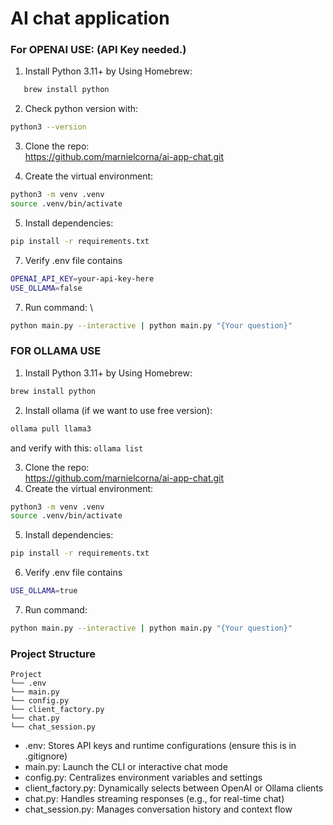# AI chat application
### For OPENAI USE: (API Key needed.)
1. Install Python 3.11+ by Using Homebrew:
```bash
   brew install python
``` 

2. Check python version with:
``` bash
python3 --version
```
3. Clone the repo:\
https://github.com/marnielcorna/ai-app-chat.git

4. Create the virtual environment:
``` bash 
python3 -m venv .venv
source .venv/bin/activate
```

5. Install dependencies: 
``` bash
pip install -r requirements.txt
```

7. Verify .env file contains
``` bash
OPENAI_API_KEY=your-api-key-here
USE_OLLAMA=false
```

7. Run command: \
``` bash
python main.py --interactive | python main.py "{Your question}"
``` 

### FOR OLLAMA USE
1. Install Python 3.11+ by Using Homebrew:
``` bash
brew install python
```

2. Install ollama (if we want to use free version):
``` bash
ollama pull llama3
```
and verify with this:
```ollama list```

3. Clone the repo:\
https://github.com/marnielcorna/ai-app-chat.git
4. Create the virtual environment:
``` bash 
python3 -m venv .venv
source .venv/bin/activate
```

5. Install dependencies:
``` bash
pip install -r requirements.txt
```

6. Verify .env file contains
``` bash 
USE_OLLAMA=true
```

7. Run command:
``` bash 
python main.py --interactive | python main.py "{Your question}"
``` 

### Project Structure
```
Project
└── .env
└── main.py
└── config.py
└── client_factory.py
└── chat.py
└── chat_session.py
```
- .env: Stores API keys and runtime configurations (ensure this is in .gitignore)
- main.py: Launch the CLI or interactive chat mode
- config.py: Centralizes environment variables and settings
- client_factory.py: Dynamically selects between OpenAI or Ollama clients
- chat.py: Handles streaming responses (e.g., for real-time chat)
- chat_session.py: Manages conversation history and context flow